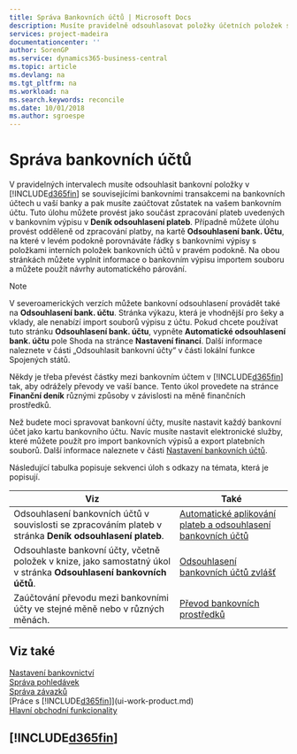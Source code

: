 ```yaml
---
title: Správa Bankovních účtů | Microsoft Docs
description: Musíte pravidelně odsouhlasovat položky účetních položek se souvisejícími bankovními transakcemi na bankovních účtech.
services: project-madeira
documentationcenter: ''
author: SorenGP
ms.service: dynamics365-business-central
ms.topic: article
ms.devlang: na
ms.tgt_pltfrm: na
ms.workload: na
ms.search.keywords: reconcile
ms.date: 10/01/2018
ms.author: sgroespe
---
```

# <a name="managing-bank-accounts"></a>Správa bankovních účtů
V pravidelných intervalech musíte odsouhlasit bankovní položky v [!INCLUDE[d365fin](includes/d365fin_md.md)] se souvisejícími bankovními transakcemi na bankovních účtech u vaší banky a pak musíte zaúčtovat zůstatek na vašem bankovním účtu. Tuto úlohu můžete provést jako součást zpracování plateb uvedených v bankovním výpisu v **Deník odsouhlasení plateb**. Případně můžete úlohu provést odděleně od zpracování platby, na kartě **Odsouhlasení bank. Účtu**, na které v levém podokně porovnáváte řádky s bankovními výpisy s položkami interních položek bankovních účtů v pravém podokně. Na obou stránkách můžete vyplnit informace o bankovním výpisu importem souboru a můžete použít návrhy automatického párování.

> [!NOTE]  
> V severoamerických verzích můžete bankovní odsouhlasení provádět také na **Odsouhlasení bank. účtu**. Stránka výkazu, která je vhodnější pro šeky a vklady, ale nenabízí import souborů výpisu z účtu. Pokud chcete používat tuto stránku **Odsouhlasení bank. účtu**, vypněte **Automatické odsouhlasení bank. účtu** pole Shoda na stránce **Nastavení financí**. Další informace naleznete v části „Odsouhlasit bankovní účty“ v části lokální funkce Spojených států.

Někdy je třeba převést částky mezi bankovním účtem v [!INCLUDE[d365fin](includes/d365fin_md.md)] tak, aby odrážely převody ve vaší bance. Tento úkol provedete na stránce **Finanční deník** různými způsoby v závislosti na měně finančních prostředků.

Než budete moci spravovat bankovní účty, musíte nastavit každý bankovní účet jako kartu bankovního účtu. Navíc musíte nastavit elektronické služby, které můžete použít pro import bankovních výpisů a export platebních souborů. Další informace naleznete v části [Nastavení bankovních účtů](bank-setup-banking.md).

Následující tabulka popisuje sekvenci úloh s odkazy na témata, která je popisují.

| Viz | Také |
| --- | --- |
| Odsouhlasení bankovních účtů v souvislosti se zpracováním plateb v stránka **Deník odsouhlasení plateb**. |[Automatické aplikování plateb a odsouhlasení bankovních účtů](receivables-apply-payments-auto-reconcile-bank-accounts.md) |
| Odsouhlaste bankovní účty, včetně položek v knize, jako samostatný úkol v stránka **Odsouhlasení bankovních účtů**. |[Odsouhlasení bankovních účtů zvlášť](bank-how-reconcile-bank-accounts-separately.md) |
| Zaúčtování převodu mezi bankovními účty ve stejné měně nebo v různých měnách. |[Převod bankovních prostředků](bank-how-transfer-bank-funds.md) |

## <a name="see-also"></a>Viz také
[Nastavení bankovnictví](bank-setup-banking.md)  
[Správa pohledávek](receivables-manage-receivables.md)  
[Správa závazků](payables-manage-payables.md)    
[Práce s [!INCLUDE[d365fin](includes/d365fin_md.md)]](ui-work-product.md)  
[Hlavní obchodní funkcionality](ui-across-business-areas.md)  

## [!INCLUDE[d365fin](includes/free_trial_md.md)]  
 
